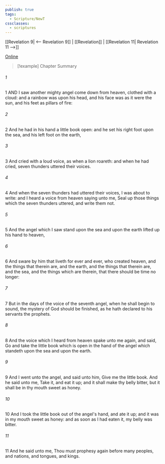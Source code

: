 ```yaml
---
publish: true
tags:
  - Scripture/NewT
cssclasses:
  - scriptures
---
```

[[Revelation 9| <-- Revelation 9]] | [[Revelation]] | [[Revelation 11| Revelation 11 -->]]

[Online](https://churchofjesuschrist.org/study/scriptures/nt/rev/10?lang=eng)

>[!example] Chapter Summary
>
###### 1
1 AND I saw another mighty angel come down from heaven, clothed with a cloud: and a rainbow was upon his head, and his face was as it were the sun, and his feet as pillars of fire:
###### 2
2 And he had in his hand a little book open: and he set his right foot upon the sea, and his left foot on the earth,
###### 3
3 And cried with a loud voice, as when a lion roareth: and when he had cried, seven thunders uttered their voices.
###### 4
4 And when the seven thunders had uttered their voices, I was about to write: and I heard a voice from heaven saying unto me, Seal up those things which the seven thunders uttered, and write them not.
###### 5
5 And the angel which I saw stand upon the sea and upon the earth lifted up his hand to heaven,
###### 6
6 And sware by him that liveth for ever and ever, who created heaven, and the things that therein are, and the earth, and the things that therein are, and the sea, and the things which are therein, that there should be time no longer:
###### 7
7 But in the days of the voice of the seventh angel, when he shall begin to sound, the mystery of God should be finished, as he hath declared to his servants the prophets.
###### 8
8 And the voice which I heard from heaven spake unto me again, and said, Go and take the little book which is open in the hand of the angel which standeth upon the sea and upon the earth.
###### 9
9 And I went unto the angel, and said unto him, Give me the little book. And he said unto me, Take it, and eat it up; and it shall make thy belly bitter, but it shall be in thy mouth sweet as honey.
###### 10
10 And I took the little book out of the angel's hand, and ate it up; and it was in my mouth sweet as honey: and as soon as I had eaten it, my belly was bitter.
###### 11
11 And he said unto me, Thou must prophesy again before many peoples, and nations, and tongues, and kings.



